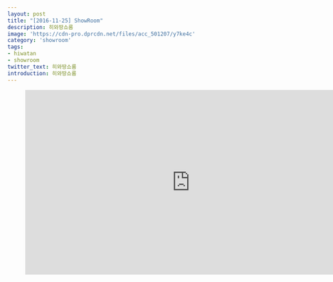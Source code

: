```yaml
---
layout: post
title: "[2016-11-25] ShowRoom"
description: 히와땅쇼룸
image: 'https://cdn-pro.dprcdn.net/files/acc_501207/y7ke4c'
category: 'showroom'
tags:
- hiwatan
- showroom
twitter_text: 히와땅쇼룸
introduction: 히와땅쇼룸
---
```

<figure class="video_container">
<iframe width="740" height="416" src="https://serviceapi.nmv.naver.com/flash/convertIframeTag.nhn?vid=7A812A499D6569C8417953A1924EB5783E87&outKey=V122f07ada8eb9f06d4424942abb4ce7e0336f7ebf543f8a7297b4942abb4ce7e0336" frameborder="no" scrolling="no" webkitallowfullscreen mozallowfullscreen allowfullscreen></iframe>
</figure>
